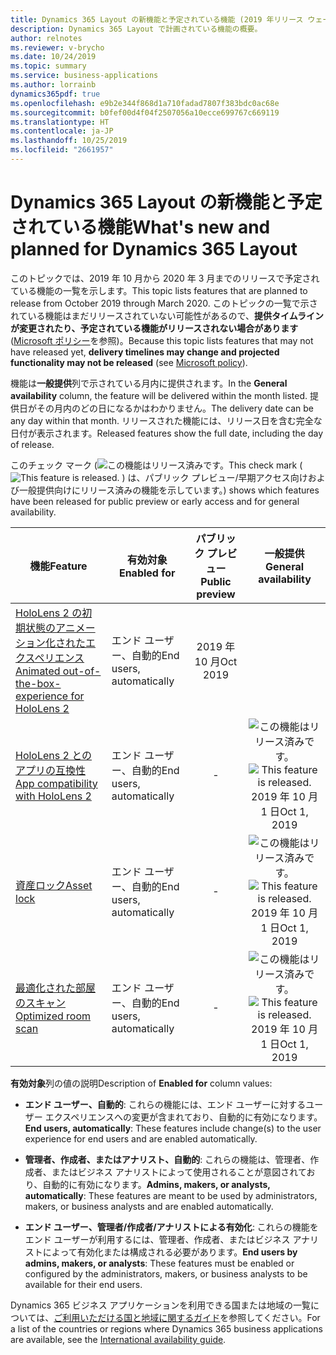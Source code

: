 ```yaml
---
title: Dynamics 365 Layout の新機能と予定されている機能 (2019 年リリース ウェーブ 2)
description: Dynamics 365 Layout で計画されている機能の概要。
author: relnotes
ms.reviewer: v-brycho
ms.date: 10/24/2019
ms.topic: summary
ms.service: business-applications
ms.author: lorrainb
dynamics365pdf: true
ms.openlocfilehash: e9b2e344f868d1a710fadad7807f383bdc0ac68e
ms.sourcegitcommit: b0fef00d4f04f2507056a10ecce699767c669119
ms.translationtype: HT
ms.contentlocale: ja-JP
ms.lasthandoff: 10/25/2019
ms.locfileid: "2661957"
---
```

# <a name="whats-new-and-planned-for-dynamics-365-layout"></a><span data-ttu-id="da221-103">Dynamics 365 Layout の新機能と予定されている機能</span><span class="sxs-lookup"><span data-stu-id="da221-103">What's new and planned for Dynamics 365 Layout</span></span>

<span data-ttu-id="da221-104">このトピックでは、2019 年 10 月から 2020 年 3 月までのリリースで予定されている機能の一覧を示します。</span><span class="sxs-lookup"><span data-stu-id="da221-104">This topic lists features that are planned to release from October 2019 through March 2020.</span></span> <span data-ttu-id="da221-105">このトピックの一覧で示されている機能はまだリリースされていない可能性があるので、**提供タイムラインが変更されたり、予定されている機能がリリースされない場合があります** ([Microsoft ポリシー](https://go.microsoft.com/fwlink/p/?linkid=2007332)を参照)。</span><span class="sxs-lookup"><span data-stu-id="da221-105">Because this topic lists features that may not have released yet, **delivery timelines may change and projected functionality may not be released** (see [Microsoft policy](https://go.microsoft.com/fwlink/p/?linkid=2007332)).</span></span>

<span data-ttu-id="da221-106">機能は**一般提供**列で示されている月内に提供されます。</span><span class="sxs-lookup"><span data-stu-id="da221-106">In the **General availability** column, the feature will be delivered within the month listed.</span></span> <span data-ttu-id="da221-107">提供日がその月内のどの日になるかはわかりません。</span><span class="sxs-lookup"><span data-stu-id="da221-107">The delivery date can be any day within that month.</span></span> <span data-ttu-id="da221-108">リリースされた機能には、リリース日を含む完全な日付が表示されます。</span><span class="sxs-lookup"><span data-stu-id="da221-108">Released features show the full date, including the day of release.</span></span>

<span data-ttu-id="da221-109">このチェック マーク (![この機能はリリース済みです。](/dynamics365-release-plan/media/green-checkmark.png "この機能はリリース済みです。")</span><span class="sxs-lookup"><span data-stu-id="da221-109">This check mark (![This feature is released.](/dynamics365-release-plan/media/green-checkmark.png "This feature is released.")</span></span> <span data-ttu-id="da221-110">) は、パブリック プレビュー/早期アクセス向けおよび一般提供向けにリリース済みの機能を示しています。</span><span class="sxs-lookup"><span data-stu-id="da221-110">) shows which features have been released for public preview or early access and for general availability.</span></span>

| <span data-ttu-id="da221-111">機能</span><span class="sxs-lookup"><span data-stu-id="da221-111">Feature</span></span>    | <span data-ttu-id="da221-112">有効対象</span><span class="sxs-lookup"><span data-stu-id="da221-112">Enabled for</span></span>    |  <span data-ttu-id="da221-113">パブリック プレビュー</span><span class="sxs-lookup"><span data-stu-id="da221-113">Public preview</span></span> |  <span data-ttu-id="da221-114">一般提供</span><span class="sxs-lookup"><span data-stu-id="da221-114">General availability</span></span> | 
| ---------- |---------------- | :---------------: |:--------------: |
 | [<span data-ttu-id="da221-115">HoloLens 2 の初期状態のアニメーション化されたエクスペリエンス</span><span class="sxs-lookup"><span data-stu-id="da221-115">Animated out-of-the-box-experience for HoloLens 2</span></span>](animated-out-of-the-box-experience-hololens-2.md) | <span data-ttu-id="da221-116">エンド ユーザー、自動的</span><span class="sxs-lookup"><span data-stu-id="da221-116">End users, automatically</span></span> | <span data-ttu-id="da221-117">2019 年 10 月</span><span class="sxs-lookup"><span data-stu-id="da221-117">Oct 2019</span></span>| | 
| [<span data-ttu-id="da221-118">HoloLens 2 とのアプリの互換性</span><span class="sxs-lookup"><span data-stu-id="da221-118">App compatibility with HoloLens 2</span></span>](app-compatibility-hololens-2.md) | <span data-ttu-id="da221-119">エンド ユーザー、自動的</span><span class="sxs-lookup"><span data-stu-id="da221-119">End users, automatically</span></span>| -|<span data-ttu-id="da221-120">![この機能はリリース済みです。](/dynamics365-release-plan/media/green-checkmark.png "この機能はリリース済みです。")</span><span class="sxs-lookup"><span data-stu-id="da221-120">![This feature is released.](/dynamics365-release-plan/media/green-checkmark.png "This feature is released.")</span></span> <span data-ttu-id="da221-121">2019 年 10 月 1 日</span><span class="sxs-lookup"><span data-stu-id="da221-121">Oct 1, 2019</span></span> | 
| [<span data-ttu-id="da221-122">資産ロック</span><span class="sxs-lookup"><span data-stu-id="da221-122">Asset lock</span></span>](asset-lock.md) | <span data-ttu-id="da221-123">エンド ユーザー、自動的</span><span class="sxs-lookup"><span data-stu-id="da221-123">End users, automatically</span></span>| -|<span data-ttu-id="da221-124">![この機能はリリース済みです。](/dynamics365-release-plan/media/green-checkmark.png "この機能はリリース済みです。")</span><span class="sxs-lookup"><span data-stu-id="da221-124">![This feature is released.](/dynamics365-release-plan/media/green-checkmark.png "This feature is released.")</span></span> <span data-ttu-id="da221-125">2019 年 10 月 1 日</span><span class="sxs-lookup"><span data-stu-id="da221-125">Oct 1, 2019</span></span> | 
| [<span data-ttu-id="da221-126">最適化された部屋のスキャン</span><span class="sxs-lookup"><span data-stu-id="da221-126">Optimized room scan</span></span>](optimized-room-scan.md) | <span data-ttu-id="da221-127">エンド ユーザー、自動的</span><span class="sxs-lookup"><span data-stu-id="da221-127">End users, automatically</span></span>| -|<span data-ttu-id="da221-128">![この機能はリリース済みです。](/dynamics365-release-plan/media/green-checkmark.png "この機能はリリース済みです。")</span><span class="sxs-lookup"><span data-stu-id="da221-128">![This feature is released.](/dynamics365-release-plan/media/green-checkmark.png "This feature is released.")</span></span> <span data-ttu-id="da221-129">2019 年 10 月 1 日</span><span class="sxs-lookup"><span data-stu-id="da221-129">Oct 1, 2019</span></span> | 

<span data-ttu-id="da221-130">**有効対象**列の値の説明</span><span class="sxs-lookup"><span data-stu-id="da221-130">Description of **Enabled for** column values:</span></span>

- <span data-ttu-id="da221-131">**エンド ユーザー、自動的**: これらの機能には、エンド ユーザーに対するユーザー エクスペリエンスへの変更が含まれており、自動的に有効になります。</span><span class="sxs-lookup"><span data-stu-id="da221-131">**End users, automatically**: These features include change(s) to the user experience for end users and are enabled automatically.</span></span>

- <span data-ttu-id="da221-132">**管理者、作成者、またはアナリスト、自動的**: これらの機能は、管理者、作成者、またはビジネス アナリストによって使用されることが意図されており、自動的に有効になります。</span><span class="sxs-lookup"><span data-stu-id="da221-132">**Admins, makers, or analysts, automatically**: These features are meant to be used by administrators, makers, or business analysts and are enabled automatically.</span></span>

- <span data-ttu-id="da221-133">**エンド ユーザー、管理者/作成者/アナリストによる有効化**: これらの機能をエンド ユーザーが利用するには、管理者、作成者、またはビジネス アナリストによって有効化または構成される必要があります。</span><span class="sxs-lookup"><span data-stu-id="da221-133">**End users by admins, makers, or analysts**: These features must be enabled or configured by the administrators, makers, or business analysts to be available for their end users.</span></span>


<span data-ttu-id="da221-134">Dynamics 365 ビジネス アプリケーションを利用できる国または地域の一覧については、[ご利用いただける国と地域に関するガイド](https://aka.ms/dynamics_365_international_availability_deck)を参照してください。</span><span class="sxs-lookup"><span data-stu-id="da221-134">For a list of the countries or regions where Dynamics 365 business applications are available, see the [International availability guide](https://aka.ms/dynamics_365_international_availability_deck).</span></span> 
